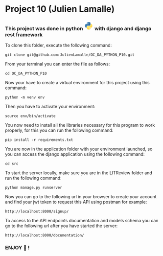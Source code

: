 # Project 10 (Julien Lamalle)

### This project was done in python <img src="https://raw.githubusercontent.com/devicons/devicon/master/icons/python/python-original.svg" alt="python" width="30" height="30"/> with django and django rest framework



To clone this folder, execute the following command: 

```
git clone git@github.com:JulienLamalle/OC_DA_PYTHON_P10.git
```

From your terminal you can enter the file as follows: 

```
cd OC_DA_PYTHON_P10
```

Now your have to create a virtual environment for this project using this command:

```
python -m venv env
```

Then you have to activate your environment:

```
source env/bin/activate
```

You now need to install all the libraries necessary for this program to work properly, for this you can run the following command: 

```
pip install -r requirements.txt
```

You are now in the application folder with your environment launched, so you can access the django application using the following command: 

```
cd src
```

To start the server locally, make sure you are in the LITReview folder and run the following command: 

```
python manage.py runserver
```

Now you can go to the following url in your browser to create your account and find your jwt token to request this API using postman for example:

```
http://localhost:8000/signup/
```

To access to the API endpoints documentation and models schema you can go to the following url after you have started the server:

```
http://localhost:8000/documentation/
```

### ENJOY 🎉 ! 


